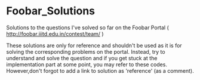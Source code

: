 # Foobar_Solutions
Solutions to the questions I've solved so far on the Foobar Portal ( http://foobar.iiitd.edu.in/contest/team/ )

These solutions are only for reference and shouldn't be used as it is for solving the corresponding problems on the portal.
Instead, try to understand and solve the question and if you get stuck at the implementation part at some point, you may refer to
these codes. However,don't forgot to add a link to solution as 'reference' (as a comment).

